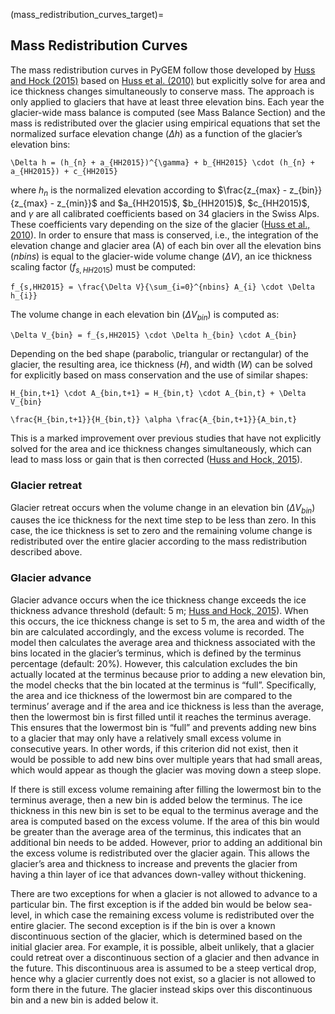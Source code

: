 (mass_redistribution_curves_target)=
## Mass Redistribution Curves
The mass redistribution curves in PyGEM follow those developed by [Huss and Hock (2015)](https://www.frontiersin.org/articles/10.3389/feart.2015.00054/full) based on [Huss et al. (2010)](https://hess.copernicus.org/articles/14/815/2010/hess-14-815-2010.html) but explicitly solve for area and ice thickness changes simultaneously to conserve mass. The approach is only applied to glaciers that have at least three elevation bins. Each year the glacier-wide mass balance is computed (see Mass Balance Section) and the mass is redistributed over the glacier using empirical equations that set the normalized surface elevation change ($\Delta h$) as a function of the glacier’s elevation bins:
```{math}
\Delta h = (h_{n} + a_{HH2015})^{\gamma} + b_{HH2015} \cdot (h_{n} + a_{HH2015}) + c_{HH2015}
```
where $h_{n}$ is the normalized elevation according to $\frac{z_{max} - z_{bin}}{z_{max} - z_{min}}$ and $a_{HH2015)$, $b_{HH2015)$, $c_{HH2015)$, and $\gamma$ are all calibrated coefficients based on 34 glaciers in the Swiss Alps. These coefficients vary depending on the size of the glacier ([Huss et al., 2010]((https://hess.copernicus.org/articles/14/815/2010/hess-14-815-2010.html))). In order to ensure that mass is conserved, i.e., the integration of the elevation change and glacier area (A) of each bin over all the elevation bins ($nbins$) is equal to the glacier-wide volume change ($\Delta V$), an ice thickness scaling factor ($f_{s,HH2015}$) must be computed:
```{math}
f_{s,HH2015} = \frac{\Delta V}{\sum_{i=0}^{nbins} A_{i} \cdot \Delta h_{i}}
```
The volume change in each elevation bin ($\Delta V_{bin}$) is computed as:
```{math}
\Delta V_{bin} = f_{s,HH2015} \cdot \Delta h_{bin} \cdot A_{bin}
```
Depending on the bed shape (parabolic, triangular or rectangular) of the glacier, the resulting area, ice thickness ($H$), and width ($W$) can be solved for explicitly based on mass conservation and the use of similar shapes:
```{math}
H_{bin,t+1} \cdot A_{bin,t+1} = H_{bin,t} \cdot A_{bin,t} + \Delta V_{bin}
```
```{math}
\frac{H_{bin,t+1}}{H_{bin,t}} \alpha \frac{A_{bin,t+1}}{A_bin,t}
```
This is a marked improvement over previous studies that have not explicitly solved for the area and ice thickness changes simultaneously, which can lead to mass loss or gain that is then corrected ([Huss and Hock, 2015](https://www.frontiersin.org/articles/10.3389/feart.2015.00054/full)).

### Glacier retreat
Glacier retreat occurs when the volume change in an elevation bin ($\Delta V_{bin}$) causes the ice thickness for the next time step to be less than zero. In this case, the ice thickness is set to zero and the remaining volume change is redistributed over the entire glacier according to the mass redistribution described above. 

### Glacier advance
Glacier advance occurs when the ice thickness change exceeds the ice thickness advance threshold (default: 5 m; [Huss and Hock, 2015](https://www.frontiersin.org/articles/10.3389/feart.2015.00054/full)). When this occurs, the ice thickness change is set to 5 m, the area and width of the bin are calculated accordingly, and the excess volume is recorded. The model then calculates the average area and thickness associated with the bins located in the glacier’s terminus, which is defined by the terminus percentage (default: 20%). However, this calculation excludes the bin actually located at the terminus because prior to adding a new elevation bin, the model checks that the bin located at the terminus is “full”. Specifically, the area and ice thickness of the lowermost bin are compared to the terminus’ average and if the area and ice thickness is less than the average, then the lowermost bin is first filled until it reaches the terminus average. This ensures that the lowermost bin is “full” and prevents adding new bins to a glacier that may only have a relatively small excess volume in consecutive years. In other words, if this criterion did not exist, then it would be possible to add new bins over multiple years that had small areas, which would appear as though the glacier was moving down a steep slope.

If there is still excess volume remaining after filling the lowermost bin to the terminus average, then a new bin is added below the terminus. The ice thickness in this new bin is set to be equal to the terminus average and the area is computed based on the excess volume. If the area of this bin would be greater than the average area of the terminus, this indicates that an additional bin needs to be added. However, prior to adding an additional bin the excess volume is redistributed over the glacier again. This allows the glacier’s area and thickness to increase and prevents the glacier from having a thin layer of ice that advances down-valley without thickening.

There are two exceptions for when a glacier is not allowed to advance to a particular bin. The first exception is if the added bin would be below sea-level, in which case the remaining excess volume is redistributed over the entire glacier. The second exception is if the bin is over a known discontinuous section of the glacier, which is determined based on the initial glacier area. For example, it is possible, albeit unlikely, that a glacier could retreat over a discontinuous section of a glacier and then advance in the future. This discontinuous area is assumed to be a steep vertical drop, hence why a glacier currently does not exist, so a glacier is not allowed to form there in the future. The glacier instead skips over this discontinuous bin and a new bin is added below it.